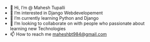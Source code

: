 - 👋 Hi, I’m @ Mahesh Tupalli
- 👀 I’m interested in Django Webdevelopement
- 🌱 I’m currently learning Python and Django
- 💞️ I’m looking to collaborate on with people who passionate about learning new Technologies
- 📫 How to reach me maheshbt984@gmail.com

<!---
TupalliMahesh/TupalliMahesh is a ✨ special ✨ repository because its `README.md` (this file) appears on your GitHub profile.
You can click the Preview link to take a look at your changes.
--->
